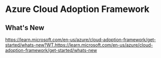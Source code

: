 # Azure Cloud Adoption Framework

## What's New
https://learn.microsoft.com/en-us/azure/cloud-adoption-framework/get-started/whats-new?WT.https://learn.microsoft.com/en-us/azure/cloud-adoption-framework/get-started/whats-new

